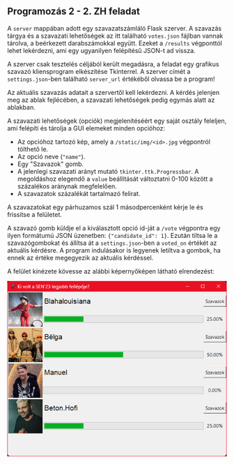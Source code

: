 ## Programozás 2 - 2. ZH feladat

A `server` mappában adott egy szavazatszámláló Flask szerver.
A szavazás tárgya és a szavazati lehetőségek az itt található `votes.json` fájlban vannak tárolva, a beérkezett darabszámokkal együtt.
Ezeket a `/results` végponttól lehet lekérdezni, ami egy ugyanilyen felépítésű JSON-t ad vissza.

A szerver csak tesztelés céljából került megadásra, a feladat egy grafikus szavazó kliensprogram elkészítése Tkinterrel.
A szerver címét a `settings.json`-ben található `server_url` értékéből olvassa be a program!

Az aktuális szavazás adatait a szervertől kell lekérdezni.
A kérdés jelenjen meg az ablak fejlécében, a szavazati lehetőségek pedig egymás alatt az ablakban.

A szavazati lehetőségek (opciók) megjelenítéséért egy saját osztály feleljen, ami felépíti és tárolja a GUI elemeket minden opcióhoz:
- Az opcióhoz tartozó kép, amely a `/static/img/<id>.jpg` végpontról tölthető le.
- Az opció neve (`"name"`).
- Egy "Szavazok" gomb.
- A jelenlegi szavazati arányt mutató `tkinter.ttk.Progressbar`. A megoldáshoz elegendő a `value` beállítását változtatni 0-100 között a százalékos aránynak megfelelően.
- A szavazatok százalékát tartalmazó felirat.

A szavazatokat egy párhuzamos szál 1 másodpercenként kérje le és frissítse a felületet.

A szavazó gomb küldje el a kiválasztott opció id-ját a `/vote` végpontra egy ilyen formátumú JSON üzenetben: `{"candidate_id": 1}`.
Ezután tiltsa le a szavazógombokat és állítsa át a `settings.json`-ben a `voted_on` értékét az aktuális kérdésre.
A program indulásakor is legyenek letiltva a gombok, ha ennek az értéke megegyezik az aktuális kérdéssel.

A felület kinézete kövesse az alábbi képernyőképen látható elrendezést:

![Képernyőkép](screenshot.png)
